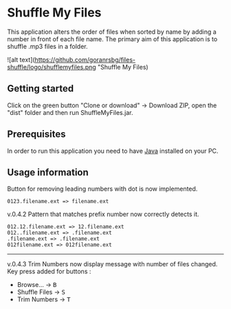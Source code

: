 # Shuffle My Files

This application alters the order of files when sorted by name by adding a number in front of each file name. The primary aim of this application is to shuffle .mp3 files in a folder.

![alt text](https://github.com/goranrsbg/files-shuffle/logo/shufflemyfiles.png "Shuffle My Files)

## Getting started

Click on the green button "Clone or download" -> Download ZIP, open the "dist" folder and then run ShuffleMyFiles.jar.

## Prerequisites

In order to run this application you need to have [Java](https://java.com/en/download/) installed on your PC.

## Usage information

Button for removing leading numbers with dot is now implemented.

```
0123.filename.ext => filename.ext
```

v.0.4.2 Pattern that matches prefix number now correctly detects it.

```
012.12.filename.ext => 12.filename.ext
012..filename.ext => .filename.ext
.filename.ext => .filename.ext
012filename.ext => 012filename.ext
```

---

v.0.4.3 Trim Numbers now display message with number of files changed. Key press added for buttons :

+ Browse...     -> <kbd>B</kbd>
+ Shuffle Files -> <kbd>S</kbd>
+ Trim Numbers  -> <kbd>T</kbd>